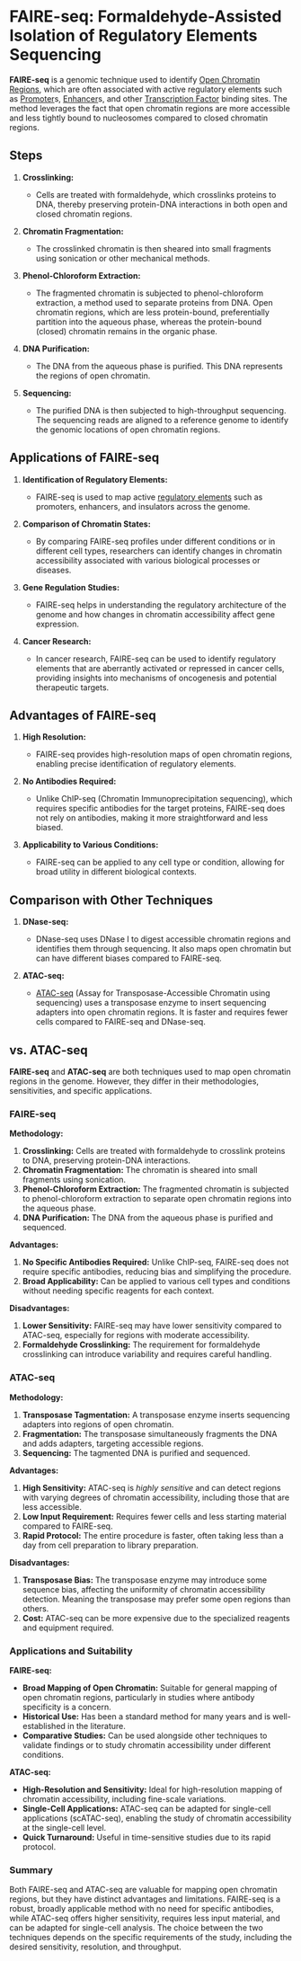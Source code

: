 # FAIRE-seq: Formaldehyde-Assisted Isolation of Regulatory Elements Sequencing

**FAIRE-seq** is a genomic technique used to identify [Open Chromatin Regions](Open%20Chromatin%20Regions.md), which are often associated with active regulatory elements such as [Promoter](Promoter.md)s, [Enhancer](Enhancer.md)s, and other [Transcription Factor](Transcription%20Factor.md) binding sites. The method leverages the fact that open chromatin regions are more accessible and less tightly bound to nucleosomes compared to closed chromatin regions.

## Steps

1. **Crosslinking:**
   - Cells are treated with formaldehyde, which crosslinks proteins to DNA, thereby preserving protein-DNA interactions in both open and closed chromatin regions.

2. **Chromatin Fragmentation:**
   - The crosslinked chromatin is then sheared into small fragments using sonication or other mechanical methods.

3. **Phenol-Chloroform Extraction:**
   - The fragmented chromatin is subjected to phenol-chloroform extraction, a method used to separate proteins from DNA. Open chromatin regions, which are less protein-bound, preferentially partition into the aqueous phase, whereas the protein-bound (closed) chromatin remains in the organic phase.

4. **DNA Purification:**
   - The DNA from the aqueous phase is purified. This DNA represents the regions of open chromatin.

5. **Sequencing:**
   - The purified DNA is then subjected to high-throughput sequencing. The sequencing reads are aligned to a reference genome to identify the genomic locations of open chromatin regions.

## Applications of FAIRE-seq

1. **Identification of Regulatory Elements:**
   - FAIRE-seq is used to map active [regulatory elements](Transcription%20Regulation.md) such as promoters, enhancers, and insulators across the genome.

2. **Comparison of Chromatin States:**
   - By comparing FAIRE-seq profiles under different conditions or in different cell types, researchers can identify changes in chromatin accessibility associated with various biological processes or diseases.

3. **Gene Regulation Studies:**
   - FAIRE-seq helps in understanding the regulatory architecture of the genome and how changes in chromatin accessibility affect gene expression.

4. **Cancer Research:**
   - In cancer research, FAIRE-seq can be used to identify regulatory elements that are aberrantly activated or repressed in cancer cells, providing insights into mechanisms of oncogenesis and potential therapeutic targets.

## Advantages of FAIRE-seq

1. **High Resolution:**
   - FAIRE-seq provides high-resolution maps of open chromatin regions, enabling precise identification of regulatory elements.

2. **No Antibodies Required:**
   - Unlike ChIP-seq (Chromatin Immunoprecipitation sequencing), which requires specific antibodies for the target proteins, FAIRE-seq does not rely on antibodies, making it more straightforward and less biased.

3. **Applicability to Various Conditions:**
   - FAIRE-seq can be applied to any cell type or condition, allowing for broad utility in different biological contexts.

## Comparison with Other Techniques

1. **DNase-seq:**
   - DNase-seq uses DNase I to digest accessible chromatin regions and identifies them through sequencing. It also maps open chromatin but can have different biases compared to FAIRE-seq.

2. **ATAC-seq:**
   - [ATAC-seq](scATAC-seq.md) (Assay for Transposase-Accessible Chromatin using sequencing) uses a transposase enzyme to insert sequencing adapters into open chromatin regions. It is faster and requires fewer cells compared to FAIRE-seq and DNase-seq.

## vs. ATAC-seq

**FAIRE-seq** and **ATAC-seq** are both techniques used to map open chromatin regions in the genome. However, they differ in their methodologies, sensitivities, and specific applications.

### FAIRE-seq

**Methodology:**
1. **Crosslinking:** Cells are treated with formaldehyde to crosslink proteins to DNA, preserving protein-DNA interactions.
2. **Chromatin Fragmentation:** The chromatin is sheared into small fragments using sonication.
3. **Phenol-Chloroform Extraction:** The fragmented chromatin is subjected to phenol-chloroform extraction to separate open chromatin regions into the aqueous phase.
4. **DNA Purification:** The DNA from the aqueous phase is purified and sequenced.

**Advantages:**
1. **No Specific Antibodies Required:** Unlike ChIP-seq, FAIRE-seq does not require specific antibodies, reducing bias and simplifying the procedure.
2. **Broad Applicability:** Can be applied to various cell types and conditions without needing specific reagents for each context.

**Disadvantages:**
1. **Lower Sensitivity:** FAIRE-seq may have lower sensitivity compared to ATAC-seq, especially for regions with moderate accessibility.
2. **Formaldehyde Crosslinking:** The requirement for formaldehyde crosslinking can introduce variability and requires careful handling.

### ATAC-seq

**Methodology:**
1. **Transposase Tagmentation:** A transposase enzyme inserts sequencing adapters into regions of open chromatin.
2. **Fragmentation:** The transposase simultaneously fragments the DNA and adds adapters, targeting accessible regions.
3. **Sequencing:** The tagmented DNA is purified and sequenced.

**Advantages:**
1. **High Sensitivity:** ATAC-seq is _highly sensitive_ and can detect regions with varying degrees of chromatin accessibility, including those that are less accessible.
2. **Low Input Requirement:** Requires fewer cells and less starting material compared to FAIRE-seq.
3. **Rapid Protocol:** The entire procedure is faster, often taking less than a day from cell preparation to library preparation.

**Disadvantages:**
1. **Transposase Bias:** The transposase enzyme may introduce some sequence bias, affecting the uniformity of chromatin accessibility detection. Meaning the transposase may prefer some open regions than others.
2. **Cost:** ATAC-seq can be more expensive due to the specialized reagents and equipment required.

### Applications and Suitability

**FAIRE-seq:**
- **Broad Mapping of Open Chromatin:** Suitable for general mapping of open chromatin regions, particularly in studies where antibody specificity is a concern.
- **Historical Use:** Has been a standard method for many years and is well-established in the literature.
- **Comparative Studies:** Can be used alongside other techniques to validate findings or to study chromatin accessibility under different conditions.

**ATAC-seq:**
- **High-Resolution and Sensitivity:** Ideal for high-resolution mapping of chromatin accessibility, including fine-scale variations.
- **Single-Cell Applications:** ATAC-seq can be adapted for single-cell applications (scATAC-seq), enabling the study of chromatin accessibility at the single-cell level.
- **Quick Turnaround:** Useful in time-sensitive studies due to its rapid protocol.

### Summary

Both FAIRE-seq and ATAC-seq are valuable for mapping open chromatin regions, but they have distinct advantages and limitations. FAIRE-seq is a robust, broadly applicable method with no need for specific antibodies, while ATAC-seq offers higher sensitivity, requires less input material, and can be adapted for single-cell analysis. The choice between the two techniques depends on the specific requirements of the study, including the desired sensitivity, resolution, and throughput.